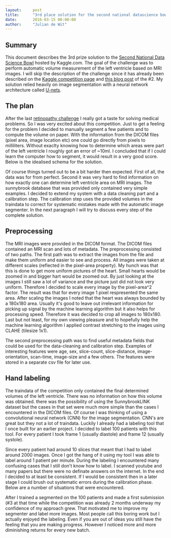 ```yaml
---
layout:     post
title:      "3rd place solution for the second national datascience bowl"
date:       2016-03-15 00:00:00
author:     "Julian de Wit"
---
```


## Summary
This document describes the 3rd prize solution to the [Second National Data Science Bowl](https://www.kaggle.com/c/second-annual-data-science-bowl) hosted by Kaggle.com. The goal of the challenge was to perform automatic volume measurement of the left ventricle based on MRI images. I will skip the description of the challenge since it has already been described on the [Kaggle competition page](https://www.kaggle.com/c/second-annual-data-science-bowl) and [this blog post](http://irakorshunova.github.io/2016/03/15/heart.html) of the #2. My solution relied heavily on image segmentation with a neural network architecture called [U-nets](http://lmb.informatik.uni-freiburg.de/people/ronneber/u-net/).  

## The plan
After the last [retinopathy challenge](https://www.kaggle.com/c/diabetic-retinopathy-detection) I really got a taste for solving medical problems. So I was very excited about this competition. Just to get a feeling for the problem I decided to manually segment a few patients and to compute the volume on paper. With the information from the DICOM files (pixel area, image location etc) one could go directly from pixels to milliliters. Without exaclty knowing how to determine which areas were part of the left ventricle I roughly got an error of ~10ml. I concluded that if I could learn the computer how to segment, it would result in a very good score. Below is the idealised schema for the solution.

Of course things turned out to be a bit harder then expected. First of all, the data was for from perfect. Second it was very hard to find information on how exactly one can determine left ventricle area on MRI images. The sunnybrook database that was provided only contained very simple examples. I decided to extend my system with a data cleaning part and a calibration step. The calibration step uses the provided volumes in the traindata to correct for systematic mistakes made with the automatic image segmenter. In the next paragraph I will try to discuss every step of the complete solution.

## Preprocessing
The MRI images were provided in the DICOM format. The DICOM files contained an MRI scan and lots of metadata. The preprocessing  consisted of two paths. The first path was to extract the images from the file and make them uniform and easier to see and process.
All images were taken at different scales (reflected in the pixel-area property). My hunch was that this is done to get more uniform pictures of the heart. Small hearts would be zoomed in and bigger hart would be zoomed out. By just looking at the images I still saw a lot of variance and the picture just did not look very uniform. Therefore I decided to scale every image by the pixel-area^2 factor. The result was that for every image 1 pixel respresented the same area. After scaling the images I noted that the heart was always bounded by a 180x180 area. Usually it's good to leave out irrelevant information for picking up signal by the machine learning algorithm  but it also helps for processing speed. Therefore it was decided to crop all images to 180x180. Last but not least, for my own viewing pleasure and to hopefully help the machine learning algorithm I applied contrast stretching to the images using CLAHE (tilesize 1x1). 

The second preprocessing path was to find useful metadata fields that could be used for the data-cleaning and calibration step. Examples of interesting features were age, sex, slice-count, slice-distance, image-orientation, scan-time, image-size and a few others. The features were stored in a separate csv file for later use.

## Hand labeling
The traindata of the competition only contained the final determined volumes of the left ventricle. There was no information on how this volume was obtained. there was the possibility of using the SunnybrookLINK dataset but the cases in that set were much more simple than the cases I encountered in the DICOM files. Of course I was thinking of using a convolutional neural network (CNN) for the image segmentation. CNN's are great but they not a lot of traindata. Luckily I already had a labeling tool that I once built for an earlier project. I decided to label 100 patients with this tool. For every patient I took frame 1 (usually diastole) and frame 12 (usually systole). 

Since every patient had around 10 slices that meant that I had to label around 2000 images. Once I got the hang of it using my tool I was able to label around 1 patient per minute. During the labeling I encountered many confusing cases that I still don't know how to label. I scanned youtube and many papers but there were no definate answers on the internet. In the end I decided to at least be consistent. If I would be consistent then in a later stage I could brush out systematic errors during the calibration phase. Below are a number of situations that were encountered. 

After I trained a segmented on the 100 patients and made a first submission (#3 at that time while the competition was already 2 months underway my confidence of my approach grew. That motivated me to improve my segmenter and label more images. Most people call this boring work but I actually enjoyed the labeling. Even if you are out of ideas you still have the feeling that you are making progress. However I noticed more and more diminishing returns for every new batch.















